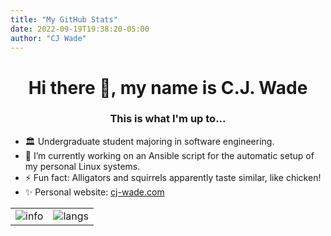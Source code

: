 ```yaml
---
title: "My GitHub Stats"
date: 2022-09-19T19:38:20-05:00
author: "CJ Wade"
---
```


<h1 align="center">Hi there 👋, my name is C.J. Wade</h1>
<h3 align="center">This is what I'm up to...</h3>

- 🏛️ Undergraduate student majoring in software engineering.
- 🔭 I’m currently working on an Ansible script for the automatic setup of my personal Linux systems.
- ⚡ Fun fact: Alligators and squirrels apparently taste similar, like chicken!
- ✨ Personal website: [cj-wade.com
](https://www.cj-wade.com)
  
|  |  |
| -- | -- |
| ![info](https://github-readme-stats.vercel.app/api?username=sudge64&show_icons=true&hide_border=true&count_private=true&hide=prs&theme=&bg_color=00000000) | ![langs](https://github-readme-stats.vercel.app/api/top-langs/?username=sudge64&theme=&layout=compact&hide_border=true&bg_color=00000000) |

